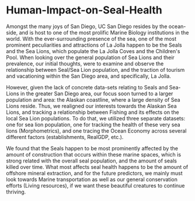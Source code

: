# Human-Impact-on-Seal-Health
Amongst the many joys of San Diego, UC San Diego resides by the ocean-side, and is host to one of the most prolific Marine Biology institutions in the world. With the ever-surrounding presence of the sea, one of the most prominent peculiarities and attractions of La Jolla happen to be the Seals and the Sea Lions, which populate the La Jolla Coves and the Children's Pool. When looking over the general population of Sea Lions and their prevalence, our initial thoughts, were to examine and observe the relationship between Seal/Sea Lion population, and the traction of tourism and vacationing within the San Diego area, and specifically, La Jolla. 
    
However, given the lack of concrete data-sets relating to Seals and Sea-Lions in the greater San Diego area, our focus soon turned to a larger population and area: the Alaskan coastline, where a large density of Sea Lions reside. Thus, we realigned our interests towards the Alaskan Sea Lions, and tracking a relationship between Fishing and its effects on the local Sea Lion populations. To do that, we utilized three separate datasets: one for sea lion population, one for tracking the health of these very sea lions (Morphometrics), and one tracing the Ocean Economy across several different factors (establishments, RealGDP, etc.).

We found that the Seals happen to be most prominently affected by the amount of construction that occurs within these marine spaces, which is strong related with the overall seal population, and the amount of seals killed over time. What most affects seal health happens to be the amount of offshore mineral extraction, and for the future predictors, we mainly must look towards Marine transportation as well as our general conservation efforts (Living resources), if we want these beautiful creatures to continue thriving.

